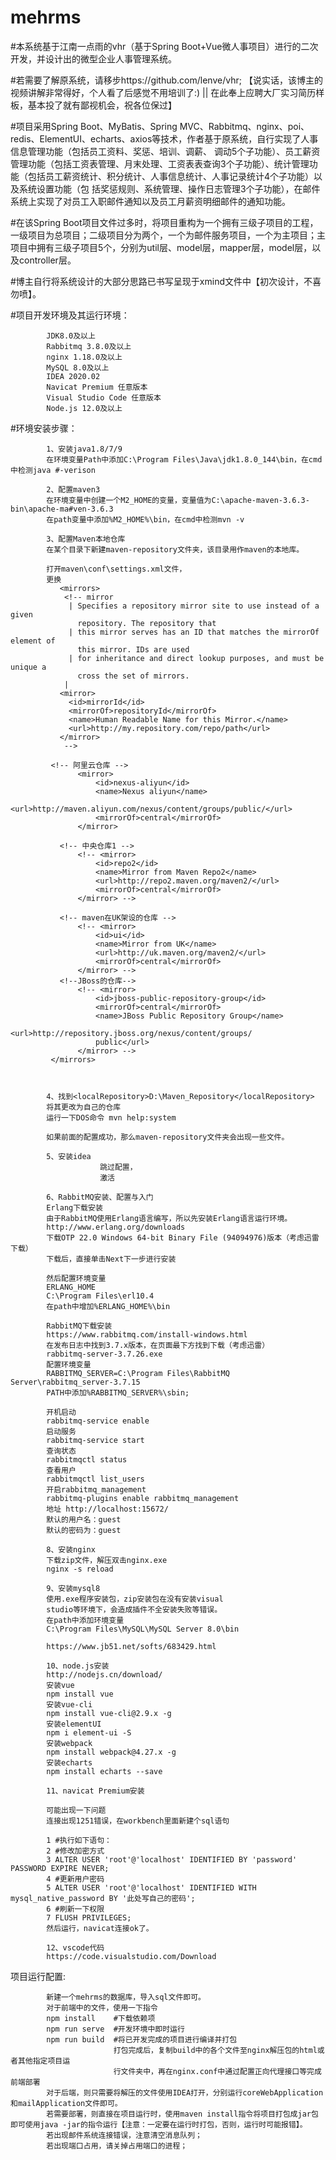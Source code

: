 # mehrms

#本系统基于江南一点雨的vhr（基于Spring Boot+Vue微人事项目）进行的二次开发，并设计出的微型企业人事管理系统。

#若需要了解原系统，请移步https://github.com/lenve/vhr; 【说实话，该博主的视频讲解非常得好，个人看了后感觉不用培训了:) || 在此奉上应聘大厂实习简历样板，基本投了就有鄙视机会，祝各位保过】

  #项目采用Spring Boot、MyBatis、Spring MVC、Rabbitmq、nginx、poi、redis、ElementUI、echarts、axios等技术，作者基于原系统，自行实现了人事信息管理功能（包括员工资料、奖惩、培训、调薪、    调动5个子功能）、员工薪资管理功能（包括工资表管理、月末处理、工资表表查询3个子功能）、统计管理功能（包括员工薪资统计、积分统计、人事信息统计、人事记录统计4个子功能）以及系统设置功能（包    括奖惩规则、系统管理、操作日志管理3个子功能），在邮件系统上实现了对员工入职邮件通知以及员工月薪资明细邮件的通知功能。

   #在该Spring Boot项目文件过多时，将项目重构为一个拥有三级子项目的工程，一级项目为总项目；二级项目分为两个，一个为邮件服务项目，一个为主项目；主项目中拥有三级子项目5个，分别为util层、model层，mapper层，model层，以及controller层。
   
   #博主自行将系统设计的大部分思路已书写呈现于xmind文件中【初次设计，不喜勿喷】。
   
   
   #项目开发环境及其运行环境：
   
            JDK8.0及以上
            Rabbitmq 3.8.0及以上
            nginx 1.18.0及以上
            MySQL 8.0及以上
            IDEA 2020.02
            Navicat Premium 任意版本
            Visual Studio Code 任意版本
            Node.js 12.0及以上
            
   #环境安装步骤：
   
            1、安装java1.8/7/9
            在环境变量Path中添加C:\Program Files\Java\jdk1.8.0_144\bin，在cmd中检测java #-verison

            2、配置maven3
            在环境变量中创建一个M2_HOME的变量，变量值为C:\apache-maven-3.6.3-bin\apache-ma#ven-3.6.3
            在path变量中添加%M2_HOME%\bin，在cmd中检测mvn -v

            3、配置Maven本地仓库
            在某个目录下新建maven-repository文件夹，该目录用作maven的本地库。

            打开maven\conf\settings.xml文件，
            更换
               <mirrors>
                <!-- mirror
                 | Specifies a repository mirror site to use instead of a given 
                   repository. The repository that
                 | this mirror serves has an ID that matches the mirrorOf element of 
                   this mirror. IDs are used
                 | for inheritance and direct lookup purposes, and must be unique a
                   cross the set of mirrors.
                |
               <mirror>
                 <id>mirrorId</id>
                 <mirrorOf>repositoryId</mirrorOf>
                 <name>Human Readable Name for this Mirror.</name>
                 <url>http://my.repository.com/repo/path</url>
               </mirror>
                -->
  
             <!-- 阿里云仓库 -->
                   <mirror>
                       <id>nexus-aliyun</id>
                       <name>Nexus aliyun</name>
                       <url>http://maven.aliyun.com/nexus/content/groups/public/</url>
                       <mirrorOf>central</mirrorOf>
                   </mirror>

               <!-- 中央仓库1 -->
                   <!-- <mirror>
                       <id>repo2</id>
                       <name>Mirror from Maven Repo2</name>
                       <url>http://repo2.maven.org/maven2/</url>
                       <mirrorOf>central</mirrorOf>
                   </mirror> -->

               <!-- maven在UK架设的仓库 -->
                   <!-- <mirror>
                       <id>ui</id>
                       <name>Mirror from UK</name>
                       <url>http://uk.maven.org/maven2/</url>
                       <mirrorOf>central</mirrorOf>
                   </mirror> -->
               <!--JBoss的仓库-->
                   <!-- <mirror>
                       <id>jboss-public-repository-group</id>
                       <mirrorOf>central</mirrorOf>
                       <name>JBoss Public Repository Group</name>
                       <url>http://repository.jboss.org/nexus/content/groups/
                       public</url>
                   </mirror> -->
             </mirrors>
 


            4、找到<localRepository>D:\Maven_Repository</localRepository>
            将其更改为自己的仓库
            运行一下DOS命令 mvn help:system

            如果前面的配置成功，那么maven-repository文件夹会出现一些文件。

            5、安装idea
                        跳过配置，
                        激活

            6、RabbitMQ安装、配置与入门
            Erlang下载安装
            由于RabbitMQ使用Erlang语言编写，所以先安装Erlang语言运行环境。
            http://www.erlang.org/downloads
            下载OTP 22.0 Windows 64-bit Binary File (94094976)版本（考虑迅雷下载）
            下载后，直接单击Next下一步进行安装

            然后配置环境变量
            ERLANG_HOME
            C:\Program Files\erl10.4
            在path中增加%ERLANG_HOME%\bin

            RabbitMQ下载安装
            https://www.rabbitmq.com/install-windows.html
            在发布日志中找到3.7.x版本，在页面最下方找到下载（考虑迅雷）
            rabbitmq-server-3.7.26.exe
            配置环境变量
            RABBITMQ_SERVER=C:\Program Files\RabbitMQ Server\rabbitmq_server-3.7.15
            PATH中添加%RABBITMQ_SERVER%\sbin;

            开机启动
            rabbitmq-service enable
            启动服务
            rabbitmq-service start
            查询状态
            rabbitmqctl status
            查看用户
            rabbitmqctl list_users
            开启rabbitmq_management
            rabbitmq-plugins enable rabbitmq_management
            地址 http://localhost:15672/
            默认的用户名：guest
            默认的密码为：guest
            
            8、安装nginx
            下载zip文件，解压双击nginx.exe
            nginx -s reload

            9、安装mysql8
            使用.exe程序安装包，zip安装包在没有安装visual 
            studio等环境下，会造成插件不全安装失败等错误。
            在path中添加环境变量
            C:\Program Files\MySQL\MySQL Server 8.0\bin

            https://www.jb51.net/softs/683429.html
            
            10、node.js安装
            http://nodejs.cn/download/
            安装vue
            npm install vue
            安装vue-cli
            npm install vue-cli@2.9.x -g
            安装elementUI
            npm i element-ui -S
            安装webpack
            npm install webpack@4.27.x -g
            安装echarts
            npm install echarts --save

            11、navicat Premium安装
            
            可能出现一下问题
            连接出现1251错误，在workbench里面新建个sql语句
            
            1 #执行如下语句：
            2 #修改加密方式
            3 ALTER USER 'root'@'localhost' IDENTIFIED BY 'password' PASSWORD EXPIRE NEVER;
            4 #更新用户密码
            5 ALTER USER 'root'@'localhost' IDENTIFIED WITH mysql_native_password BY '此处写自己的密码';
            6 #刷新一下权限
            7 FLUSH PRIVILEGES;
            然后运行，navicat连接ok了。

            12、vscode代码
            https://code.visualstudio.com/Download
            
   
            
   项目运行配置:
   
            新建一个mehrms的数据库，导入sql文件即可。
            对于前端中的文件，使用一下指令
            npm install    #下载依赖项
            npm run serve  #开发环境中即时运行
            npm run build  #将已开发完成的项目进行编译并打包
                           打包完成后，复制build中的各个文件至nginx解压包的html或者其他指定项目运
                           行文件夹中，再在nginx.conf中通过配置正向代理接口等完成前端部署
            对于后端，则只需要将解压的文件使用IDEA打开，分别运行coreWebApplication和mailApplication文件即可。
            若需要部署，则直接在项目运行时，使用maven install指令将项目打包成jar包即可使用java -jar的指令运行【注意：一定要在运行时打包，否则，运行时可能报错】。
            若出现邮件系统连接错误，注意清空消息队列；
            若出现端口占用，请关掉占用端口的进程；
